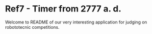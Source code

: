 # Ref7 - Timer from 2777 a. d.

Welcome to README of our very interesting application for judging on robototecnic competitions.
